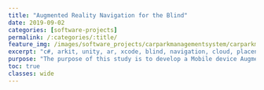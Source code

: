 ```yaml
---
title: "Augmented Reality Navigation for the Blind"
date: 2019-09-02
categories: [software-projects]
permalink: /:categories/:title/
feature_img: /images/software_projects/carparkmanagementsystem/carparkmanagementsystem_img00.jpg
excerpt: "c#, arkit, unity, ar, xcode, blind, navigation, cloud, placenote, travelling aid"
purpose: "The purpose of this study is to develop a Mobile device Augmented Reality based Assistive Technology (AT) for indoor navigation by blind users. Augmented Reality ARKit Ray-Casting is used to detect real-world objects and place virtual Marker GameObjects as way points for navigation in an AR scene."
toc: true
classes: wide
---
```

